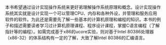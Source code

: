 本书希望通过设计实现操作系统来更好弟理解操作系统原理和概念。设计实现操作系统其实就是设计实现一个可以管理CPU、内存和各种外设，并管理和服务应用软件的软件。为此还是需要先了解一些基本的计算机原理和编程的知识。本书的例子和描述需要读者学习过计算机原理课程、程序设计课程，掌握C语言编程（了解指针等的编程）。如需完成基于x86的ucore实验，则对基于Intel 80386处理器（x86-32）的体系结构有一定的了解，大致了解Intel 80386的汇编语言。

